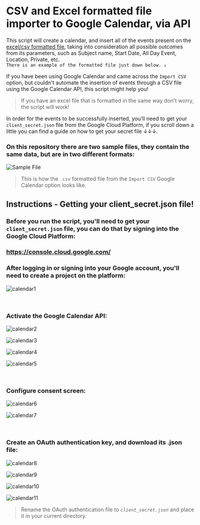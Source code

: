# CSV and Excel formatted file importer to Google Calendar, via API
This script will create a calendar, and insert all of the events present on the [excel/csv formatted file](https://github.com/gianluca-magnabosco/CSV-to-Google-Calendar-API/blob/main/csv_file.csv), taking into consideration all possible outcomes from its parameters, such as Subject name, Start Date, All Day Event, Location, Private, etc. </br>
`There is an example of the formatted file just down below. ↓` </br>

If you have been using Google Calendar and came across the `Import CSV` option, but couldn't automate the insertion of events through a CSV file using the Google Calendar API, this script might help you!
> If you have an excel file that is formatted in the same way don't worry, the script will work!

In order for the events to be successfully inserted, you'll need to get your `client_secret.json` file from the Google Cloud Platform, if you scroll down a little you can find a  guide on how to get your secret file ↓↓↓.
### On this repository there are two sample files, they contain the same data, but are in two different formats:

![Sample File](https://media.discordapp.net/attachments/555940526554218496/935920316654420018/aasdadas.png?width=819&height=559)
> This is how the `.csv` formatted file from the `Import CSV` Google Calendar option looks like.





## Instructions - Getting your client_secret.json file!
### Before you run the script, you'll need to get your `client_secret.json` file, you can do that by signing into the Google Cloud Platform:
### <https://console.cloud.google.com/>

### After logging in or signing into your Google account, you'll need to create a project on the platform:
![calendar1](https://media.discordapp.net/attachments/810687915045814293/935486027412406302/eproc_1.png)

</br >

### Activate the Google Calendar API:
<div>
  
  ![calendar2](https://media.discordapp.net/attachments/810687915045814293/935486027655696384/eproc_2.png)
  
  ![calendar3](https://media.discordapp.net/attachments/810687915045814293/935486027953496105/eproc_3.png)
  
  ![calendar4](https://media.discordapp.net/attachments/810687915045814293/935486029136293908/eproc_4.png)
  
  ![calendar5](https://media.discordapp.net/attachments/810687915045814293/935486028230295562/eproc_5.png)
</div>

</br >

### Configure consent screen:
<div>
  
  ![calendar6](https://media.discordapp.net/attachments/810687915045814293/935486028536500224/eproc_6.png)

  ![calendar7](https://media.discordapp.net/attachments/810687915045814293/935486028809117716/eproc_7.png)

</div>

</br >

### Create an OAuth authentication key, and download its .json file:
<div>
  
  ![calendar8](https://media.discordapp.net/attachments/810687915045814293/935486025202040902/eproc_8.png)

  ![calendar9](https://media.discordapp.net/attachments/810687915045814293/935486025470451762/eproc_9.png)

  ![calendar10](https://media.discordapp.net/attachments/810687915045814293/935486048430067772/eproc_10.png?width=984&height=559)
  
  ![calendar11](https://media.discordapp.net/attachments/810687915045814293/935486048929185842/eproc_11.png?width=973&height=559)
</div>


> Rename the OAuth authentication file to  _`client_secret.json`_ and place it in your current directory.
## 
</br >
